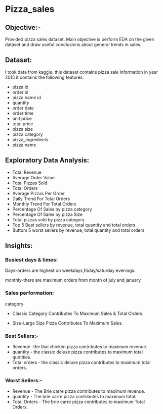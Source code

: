 # Pizza_sales

## Objective:-
Provided pizza sales dataset.
Main objective is perform EDA on the given dataset and draw useful conclusions about general trends in sales.

## Dataset:
I took data from kaggle. this dataset contains pizza sale information in year 2015 it contains the following features.

* pizza id
* order id
* pizza name id
* quantity
* order date
* order time
* unit price
* total price
* pizza size
* pizza category
* pizza_ingredients
* pizza name

## Exploratory Data Analysis:
- Total Revenue
- Average Order Value
- Total Pizzas Sold
- Total Orders
- Average Pizzas Per Order
- Daily Trend For Total Orders
- Monthly Trend For Total Orders
- Percentage Of Sales by pizza category
- Percentage Of Sales by pizza Size
- Total pizzas sold by pizza category
- Top 5 Best sellers by revenue, total quantity and total orders
- Buttom 5 worst sellers by revenue, total quantity and total orders

## Insights:
### Busiest days & times:
Days-orders are highest on weekdays,friday/saturday evenings.

monthly-there are maximum orders from month of july and january

### Sales performation:
category
* Classic Category Contributes To Maximum Sales & Total Orders.

* Size-Large Size Pizza Contributes To Maximum  Sales.

### Best Sellers:-
* Revenue -the thai chicken pizza contributes to maximum revenue.
* quantity - the classic deluxe pizza contributes to maximum total quntities.
* Total orders - the classic deluxe pizza contributes to maximum total orders.

### Worst Sellers:-
* Revenue - The Brie carre pizza contributes to maximum revenue.
* quantity - The brie carre pizza contributes to maximum total.
* Total Orders - The brie carre pizza contributes to maximum Total Orders.
